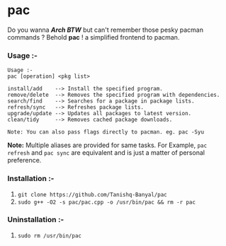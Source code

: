# pac
Do you wanna ***Arch BTW*** but can't remember those pesky pacman commands ? Behold **pac** ! a simplified frontend to pacman.

### Usage :-
```
Usage :-
pac [operation] <pkg list>

install/add    --> Install the specified program.
remove/delete  --> Removes the specified program with dependencies.
search/find    --> Searches for a package in package lists.
refresh/sync   --> Refreshes package lists.
upgrade/update --> Updates all packages to latest version.
clean/tidy     --> Removes cached package downloads.

Note: You can also pass flags directly to pacman. eg. pac -Syu
```

**Note:** Multiple aliases are provided for same tasks. For Example, `pac refresh` and `pac sync` are equivalent and is just a matter of personal preference.

### Installation :-
1. `git clone https://github.com/Tanishq-Banyal/pac`
2. `sudo g++ -O2 -s pac/pac.cpp -o /usr/bin/pac && rm -r pac`

### Uninstallation :-
1. `sudo rm /usr/bin/pac`

